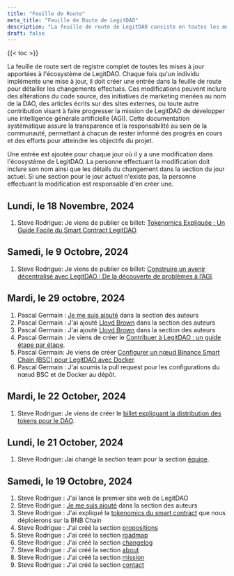 ```yaml
---
title: "Feuille de Route"
meta_title: "Feuille de Route de LegitDAO"
description: "La feuille de route de LegitDAO consiste en toutes les modifications apportés a l'écosystème de LegitDAO."
draft: false
---
```

{{< toc >}}

La feuille de route sert de registre complet de toutes les mises à jour apportées à l'écosystème de LegitDAO. Chaque fois qu'un individu implémente une mise à jour, il doit créer une entrée dans la feuille de route pour détailler les changements effectués. Ces modifications peuvent inclure des altérations du code source, des initiatives de marketing menées au nom de la DAO, des articles écrits sur des sites externes, ou toute autre contribution visant à faire progresser la mission de LegitDAO de développer une intelligence générale artificielle (AGI). Cette documentation systématique assure la transparence et la responsabilité au sein de la communauté, permettant à chacun de rester informé des progrès en cours et des efforts pour atteindre les objectifs du projet.

Une entrée est ajoutée pour chaque jour où il y a une modification dans l'écosystème de LegitDAO. La personne effectuant la modification doit inclure son nom ainsi que les détails du changement dans la section du jour actuel. Si une section pour le jour actuel n'existe pas, la personne effectuant la modification est responsable d'en créer une.

## Lundi, le 18 Novembre, 2024
1. Steve Rodrigue: Je viens de publier ce billet: [Tokenomics Expliquée : Un Guide Facile du Smart Contract LegitDAO](/fr/blog/7-legitdao-tokenomics/).


## Samedi, le 9 Octobre, 2024
1. Steve Rodrigue: Je viens de publier ce billet: [Construire un avenir décentralisé avec LegitDAO : De la découverte de problèmes à l’AGI](/fr/blog/6-problemsolvingtoagi/).


## Mardi, le 29 octobre, 2024
1. Pascal Germain : [Je me suis ajouté](/fr/team/pascal-germain/) dans la section des auteurs
2. Pascal Germain : J'ai ajouté [Lloyd Brown](/fr/team/lloyd-brown/) dans la section des auteurs
3. Pascal Germain : J'ai ajouté [Lloyd Brown](/fr/team/kyle-grant/) dans la section des auteurs
4. Pascal Germain : Je viens de créer le [Contribuer à LegitDAO : un guide étape par étape](/fr/blog/4-contributetolegitdao).
5. Pascal Germain: Je viens de créer [Configurer un nœud Binance Smart Chain (BSC) pour LegitDAO avec Docker](/blog/5-bscdocker).
6. Pascal Germain : J'ai soumis la pull request pour les configurations du nœud BSC et de Docker au dépôt.

## Mardi, le 22 October, 2024
1. Steve Rodrigue: Je viens de créer le [billet expliquant la distribution des tokens pour le DAO](/fr/blog/2-daotokdistribution).

## Lundi, le 21 October, 2024
1. Steve Rodrigue: Jai changé la section team pour la section [équipe](/fr/team).

## Samedi, le 19 Octobre, 2024
1. Steve Rodrigue : J'ai lancé le premier site web de LegitDAO
2. Steve Rodrigue : [Je me suis ajouté](/fr/team/steve-rodrigue/) dans la section des auteurs
3. Steve Rodrigue : J'ai expliqué la [tokenomics du smart contract](/fr/blog/1-tokenomics/) que nous déploierons sur la BNB Chain
4. Steve Rodrigue : J'ai créé la section [propositions](/fr/propositions)
5. Steve Rodrigue : J'ai créé la section [roadmap](/fr/roadmap)
6. Steve Rodrigue : J'ai créé la section [changelog](/fr/changelog)
7. Steve Rodrigue : J'ai créé la section [about](/fr/about)
8. Steve Rodrigue : J'ai créé la section [mission](/fr/mission)
9. Steve Rodrigue : J'ai créé la section [contact](/fr/contact)